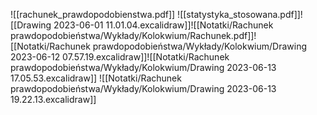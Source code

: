 ![[rachunek_prawdopodobienstwa.pdf]]
![[statystyka_stosowana.pdf]]![[Drawing 2023-06-01 11.01.04.excalidraw]]![[Notatki/Rachunek prawdopodobieństwa/Wykłady/Kolokwium/Rachunek.pdf]]![[Notatki/Rachunek prawdopodobieństwa/Wykłady/Kolokwium/Drawing 2023-06-12 07.57.19.excalidraw]]![[Notatki/Rachunek prawdopodobieństwa/Wykłady/Kolokwium/Drawing 2023-06-13 17.05.53.excalidraw]]
![[Notatki/Rachunek prawdopodobieństwa/Wykłady/Kolokwium/Drawing 2023-06-13 19.22.13.excalidraw]]